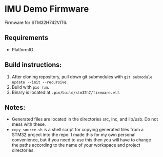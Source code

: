 # IMU Demo Firmware

Firmware for STM32H742VIT6.

## Requirements

- PlatformIO

## Build instructions:

1. After cloning repository, pull down git submodules with `git submodule update --init --recursive`.
2. Build with `pio run`.
3. Binary is located at `.pio/build/stm32h7/firmware.elf`.

## Notes:

- Generated files are located in the directories src, inc, and lib/usb. Do not mess with these.
- `copy_source.sh` is a shell script for copying generated files from a STM32 project into the repo. I made this for my own personal convenience, but if you need to use this then you will have to change the paths according to the name of your workspace and project directories.
